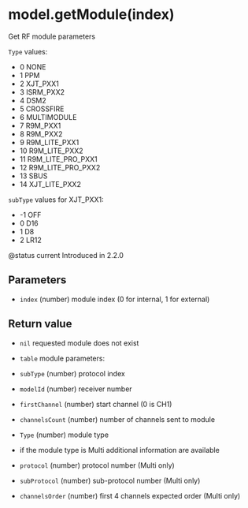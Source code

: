 # model.getModule(index)



Get RF module parameters

`Type` values:
  * 0 NONE
  * 1 PPM
  * 2 XJT_PXX1
  * 3 ISRM_PXX2
  * 4 DSM2
  * 5 CROSSFIRE
  * 6 MULTIMODULE
  * 7 R9M_PXX1
  * 8 R9M_PXX2
  * 9 R9M_LITE_PXX1
  * 10 R9M_LITE_PXX2
  * 11 R9M_LITE_PRO_PXX1
  * 12 R9M_LITE_PRO_PXX2
  * 13 SBUS
  * 14 XJT_LITE_PXX2

`subType` values for XJT_PXX1:
 * -1 OFF
 * 0 D16
 * 1 D8
 * 2 LR12

@status current Introduced in 2.2.0


## Parameters

* `index` (number) module index (0 for internal, 1 for external)



## Return value

* `nil` requested module does not exist

* `table` module parameters:
 * `subType` (number) protocol index
 * `modelId` (number) receiver number
 * `firstChannel` (number) start channel (0 is CH1)
 * `channelsCount` (number) number of channels sent to module
 * `Type` (number) module type
 * if the module type is Multi additional information are available
 * `protocol` (number) protocol number (Multi only)
 * `subProtocol` (number) sub-protocol number (Multi only)
 * `channelsOrder` (number) first 4 channels expected order (Multi only)



